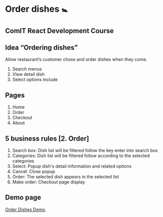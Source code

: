 # Order dishes :baby_symbol:
## ComIT React Development Course

## Idea “Ordering dishes”
Allow restaurant’s customer chose and order dishes when they come.
1. Search menus
2. View detail dish
3. Select options include

## Pages
1. Home
2. Order
3. Checkout
4. About

## 5 business rules [2. Order]
1. Search box:	Dish list will be filtered follow the key enter into search box
2. Categories:	Dish list will be filtered follow according to the selected categories
3. Select:	Popup dish's detail information and related options
4. Cancel:	Close popup
5. Order:	The selected dish appears in the selected list
6. Make order:	Checkout page display

## Demo page
[Order Dishes Demo](https://namtranhoai.github.com/comit-final-project).